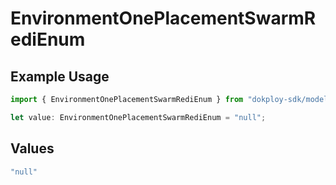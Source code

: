 # EnvironmentOnePlacementSwarmRediEnum

## Example Usage

```typescript
import { EnvironmentOnePlacementSwarmRediEnum } from "dokploy-sdk/models/operations";

let value: EnvironmentOnePlacementSwarmRediEnum = "null";
```

## Values

```typescript
"null"
```